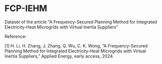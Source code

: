 # FCP-IEHM
Dataset of the article "A Frequency-Secured Planning Method for Integrated Electricity-Heat Microgrids with Virtual Inertia Suppliers"

Reference:

[1] H. Li, H. Zhang, J. Zhang, Q. Wu, C. K. Wong, “A Frequency-Secured Planning Method for Integrated Electricity-Heat Microgrids with Virtual Inertia Suppliers,” Applied Energy, early access, 2024.
